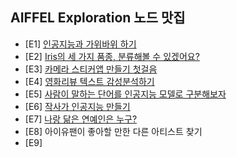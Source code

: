 ## AIFFEL Exploration 노드 맛집

* [E1] [인공지능과 가위바위 하기](https://github.com/vg-rlo/aiffel_nodes/blob/master/Exploration/Convnet_image_classification)
* [E2] [Iris의 세 가지 품종, 분류해볼 수 있겠어요?](https://github.com/vg-rlo/aiffel_nodes/tree/master/Exploration/Scikit-learn_classification)
* [E3] [카메라 스티커앱 만들기 첫걸음](https://github.com/vg-rlo/aiffel_nodes/blob/master/Exploration/Opencv_image_mapping)
* [E4] [영화리뷰 텍스트 감성분석하기](https://github.com/vg-rlo/aiffel_nodes/blob/master/Exploration/Rnn_sentiment_classification)
* [E5] [사람이 말하는 단어를 인공지능 모델로 구분해보자](https://github.com/vg-rlo/aiffel_nodes/blob/master/Exploration/Cnn_speech_recognition)
* [E6] [작사가 인공지능 만들기](https://github.com/vg-rlo/aiffel_nodes/blob/master/Exploration/Lstm_lyrics_composer)
* [E7] [나랑 닮은 연예인은 누구?](https://github.com/vg-rlo/aiffel_nodes/blob/master/Exploration/Facenet_face_embedding)
* [E8] 아이유팬이 좋아할 만한 다른 아티스트 찾기
* [E9]



